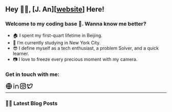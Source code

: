 ## Hey 👋🏻, [J. An][[website]] Here!


### Welcome to my coding base 🤗. Wanna know me better?

- 🏠 I spent my first-quart lifetime in Beijing.
- 🦁 I’m currently studying in New York City.
- 😎 I define myself as a tech enthusiast, a problem Solver, and a quick learner.
- 📷 I love to freeze every precious moment with my camera.


### Get in touch with me:

[<img align="left" alt="J. An | j-an.org" width="22px" src="img/global-line.svg" />][website]
[<img align="left" alt="J. AN | LinkedIn" width="22px" src="img/linkedin-line.svg" />][linkedin]
[<img align="left" alt="J. AN | Instagram" width="22px" src="img/instagram-line.svg" />][instagram]
[<img align="left" alt="J. An | Twitter" width="22px" src="img/twitter-line.svg" />][twitter]

<br />

---

### ✍🏻 Latest Blog Posts
<!-- BLOG-POST-LIST:START -->
<!-- BLOG-POST-LIST:END -->


[website]: https://j-an.org/
[linkedin]: https://www.linkedin.com/in/jie-an/
[instagram]: https://www.instagram.com/aj_ins/
[twitter]: https://twitter.com/anjie_tweet/

